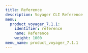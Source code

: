 ```yaml
---
title: Reference
description: Voyager CLI Reference
menu:
  product_voyager_7.1.1:
    identifier: reference
    name: Reference
    weight: 1000
menu_name: product_voyager_7.1.1
---
```

